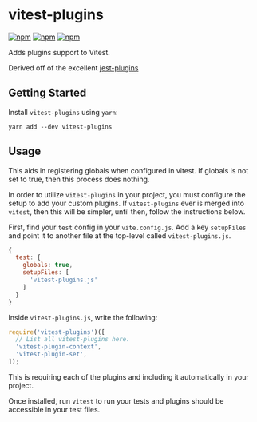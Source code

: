 # vitest-plugins

[![npm](https://img.shields.io/npm/v/vitest-plugins.svg)](https://www.npmjs.com/package/vitest-plugins)
[![npm](https://img.shields.io/npm/dt/vitest-plugins.svg)](https://www.npmjs.com/package/vitest-plugins)
[![npm](https://img.shields.io/npm/l/vitest-plugins.svg)](https://github.com/negativetwelve/vitest-plugins/blob/master/LICENSE)

Adds plugins support to Vitest.

Derived off of the excellent [jest-plugins](https://github.com/negativetwelve/jest-plugins)

## Getting Started

Install `vitest-plugins` using `yarn`:

```shell
yarn add --dev vitest-plugins
```

## Usage

This aids in registering globals when configured in vitest. If globals is not set to true, then this process does
nothing.

In order to utilize `vitest-plugins` in your project, you must configure the setup to add your custom plugins.
If `vitest-plugins` ever is merged into `vitest`, then this will be simpler, until then, follow the instructions below.

First, find your `test` config in your `vite.config.js`. Add a key `setupFiles` and point it to another file at the
top-level called `vitest-plugins.js`.

```javascript
{
  test: {
    globals: true,
    setupFiles: [
      'vitest-plugins.js'
    ]
  }
}
```

Inside `vitest-plugins.js`, write the following:

```javascript
require('vitest-plugins')([
  // List all vitest-plugins here.
  'vitest-plugin-context',
  'vitest-plugin-set',
]);
```

This is requiring each of the plugins and including it automatically in your project.

Once installed, run `vitest` to run your tests and plugins should be accessible in your test files.
